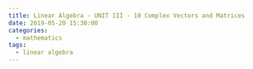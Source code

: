 ```yaml
---
title: Linear Algebra - UNIT III - 10 Complex Vectors and Matrices
date: 2019-05-20 15:30:00
categories:
  - mathematics
tags:
  - linear algebra
---
```

